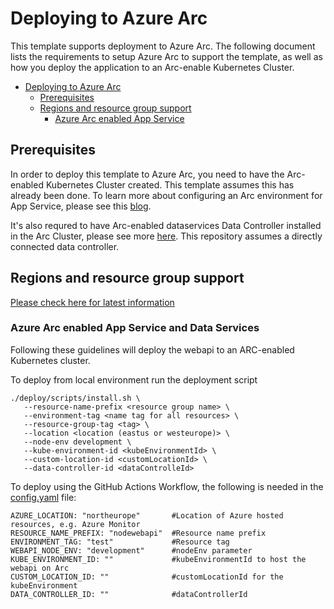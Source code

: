 # Deploying to Azure Arc

This template supports deployment to Azure Arc. The following document lists the requirements to setup Azure Arc to support the template, as well as how you deploy the application to an Arc-enable Kubernetes Cluster.

- [Deploying to Azure Arc](#deploying-to-azure-arc)
  - [Prerequisites](#prerequisites)
  - [Regions and resource group support](#regions-and-resource-group-support)
    - [Azure Arc enabled App Service](#azure-arc-enabled-app-service)

## Prerequisites

In order to deploy this template to Azure Arc, you need to have the Arc-enabled Kubernetes Cluster created. This template assumes this has already been done. To learn more about configuring an Arc environment for App Service, please see this [blog](https://aka.ms/ArcEnabledAppServices-Build2021-Blog).

It's also requred to have Arc-enabled dataservices Data Controller installed in the Arc Cluster, please see more [here](https://docs.microsoft.com/en-us/azure/azure-arc/data/create-data-controller). This repository assumes a directly connected data controller.

## Regions and resource group support

[Please check here for latest information](https://docs.microsoft.com/en-us/azure/azure-arc/kubernetes/quickstart-connect-cluster) 

### Azure Arc enabled App Service and Data Services

Following these guidelines will deploy the webapi to an ARC-enabled Kubernetes cluster.

To deploy from local environment run the deployment script

```
./deploy/scripts/install.sh \
   --resource-name-prefix <resource group name> \
   --environment-tag <name tag for all resources> \
   --resource-group-tag <tag> \
   --location <location (eastus or westeurope)> \
   --node-env development \
   --kube-environment-id <kubeEnvironmentId> \
   --custom-location-id <customLocationId> \
   --data-controller-id <dataControlleId>
```

To deploy using the GitHub Actions Workflow, the following is needed in the [config.yaml](../deploy/config.yaml) file:

```
AZURE_LOCATION: "northeurope"       #Location of Azure hosted resources, e.g. Azure Monitor
RESOURCE_NAME_PREFIX: "nodewebapi"  #Resource name prefix
ENVIRONMENT_TAG: "test"             #Resource tag
WEBAPI_NODE_ENV: "development"      #nodeEnv parameter
KUBE_ENVIRONMENT_ID: ""             #kubeEnvironmentId to host the webapi on Arc
CUSTOM_LOCATION_ID: ""              #customLocationId for the kubeEnvironment
DATA_CONTROLLER_ID: ""              #dataControllerId
```

